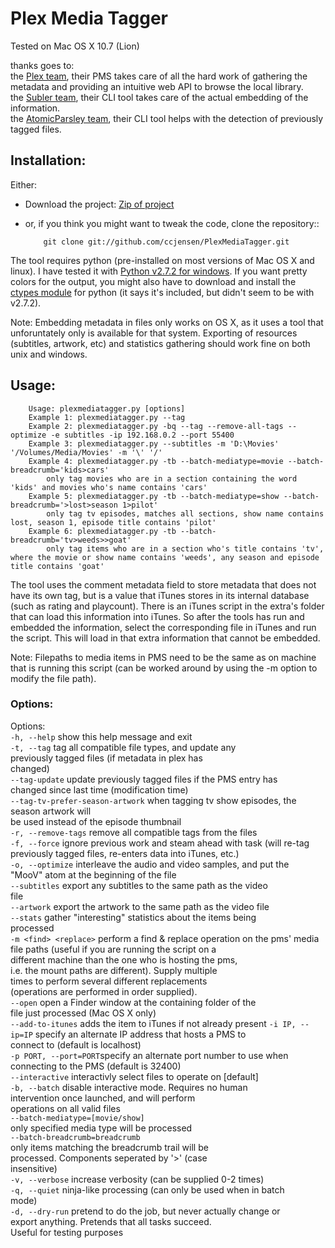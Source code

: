 #  Plex Media Tagger
Tested on Mac OS X 10.7 (Lion)  

thanks goes to:  
the [Plex team](http://www.plexapp.com), their PMS takes care of all the hard work of gathering the metadata and providing an intuitive web API to browse the local library.  
the [Subler team](http://code.google.com/p/subler/), their CLI tool takes care of the actual embedding of the information.  
the [AtomicParsley team](http://atomicparsley.sourceforge.net/), their CLI tool helps with the detection of previously tagged files.  

## Installation:
Either:  

 *  Download the project: [Zip of project](https://github.com/ccjensen/PlexMediaTagger/zipball/master)  
 *  or, if you think you might want to tweak the code, clone the repository::  

    		git clone git://github.com/ccjensen/PlexMediaTagger.git

The tool requires python (pre-installed on most versions of Mac OS X and linux). I have tested it with [Python v2.7.2 for windows](http://python.org/getit/releases/2.7.2/). If you want pretty colors for the output, you might also have to download and install the [ctypes module](http://python.net/crew/theller/ctypes/) for python (it says it's included, but didn't seem to be with v2.7.2).

Note: Embedding metadata in files only works on OS X, as it uses a tool that unforuntately only is available for that system. Exporting of resources (subtitles, artwork, etc) and statistics gathering should work fine on both unix and windows.

## Usage: 

		Usage: plexmediatagger.py [options]
		Example 1: plexmediatagger.py --tag
		Example 2: plexmediatagger.py -bq --tag --remove-all-tags --optimize -e subtitles -ip 192.168.0.2 --port 55400
		Example 3: plexmediatagger.py --subtitles -m 'D:\Movies' '/Volumes/Media/Movies' -m '\' '/'
		Example 4: plexmediatagger.py -tb --batch-mediatype=movie --batch-breadcrumb='kids>cars'
			only tag movies who are in a section containing the word 'kids' and movies who's name contains 'cars'
		Example 5: plexmediatagger.py -tb --batch-mediatype=show --batch-breadcrumb='>lost>season 1>pilot'
			only tag tv episodes, matches all sections, show name contains lost, season 1, episode title contains 'pilot'
		Example 6: plexmediatagger.py -tb --batch-breadcrumb='tv>weeds>>goat'
			only tag items who are in a section who's title contains 'tv', where the movie or show name contains 'weeds', any season and episode title contains 'goat'

The tool uses the comment metadata field to store metadata that does not have its own tag, but is a value that iTunes stores in its internal database (such as rating and playcount). There is an iTunes script in the extra's folder that can load this information into iTunes. So after the tools has run and embedded the information, select the corresponding file in iTunes and run the script. This will load in that extra information that cannot be embedded.

Note: Filepaths to media items in PMS need to be the same as on machine that is running this script (can be worked around by using the -m option to modify the file path).

### Options:
Options:  
 `-h, --help`          show this help message and exit  
 `-t, --tag`           tag all compatible file types, and update any  
                       previously tagged files (if metadata in plex has  
                       changed)  
  `--tag-update`       update previously tagged files if the PMS entry has  
                       changed since last time (modification time)  
  `--tag-tv-prefer-season-artwork`
                       when tagging tv show episodes, the season artwork will  
                       be used instead of the episode thumbnail  
 `-r, --remove-tags`   remove all compatible tags from the files  
 `-f, --force`         ignore previous work and steam ahead with task (will
                       re-tag previously tagged files, re-enters data into
                       iTunes, etc.)  
 `-o, --optimize`      interleave the audio and video samples, and put the  
                       "MooV" atom at the beginning of the file  
 `--subtitles`         export any subtitles to the same path as the video  
                       file  
 `--artwork`           export the artwork to the same path as the video file  
  `--stats`            gather "interesting" statistics about the items being  
                       processed  
 `-m <find> <replace>` perform a find & replace operation on the pms' media  
                       file paths (useful if you are running the script on a  
                       different machine than the one who is hosting the pms,  
                       i.e. the mount paths are different). Supply multiple  
                       times to perform several different replacements  
                       (operations are performed in order supplied).  
  `--open`             open a Finder window at the containing folder of the  
                       file just processed (Mac OS X only)  
  `--add-to-itunes`    adds the item to iTunes if not already present
 `-i IP, --ip=IP`      specify an alternate IP address that hosts a PMS to  
                       connect to (default is localhost)  
 `-p PORT, --port=PORT`specify an alternate port number to use when  
                       connecting to the PMS (default is 32400)  
 `--interactive`       interactivly select files to operate on [default]  
 `-b, --batch`         disable interactive mode. Requires no human  
                       intervention once launched, and will perform  
                       operations on all valid files  
  `--batch-mediatype=[movie/show]`  
                       only specified media type will be processed  
  `--batch-breadcrumb=breadcrumb`  
                       only items matching the breadcrumb trail will be  
                       processed. Components seperated by '>' (case  
                       insensitive)  
 `-v, --verbose`       increase verbosity (can be supplied 0-2 times)  
 `-q, --quiet`         ninja-like processing (can only be used when in batch  
                       mode)  
 `-d, --dry-run`       pretend to do the job, but never actually change or  
                       export anything. Pretends that all tasks succeed.  
                       Useful for testing purposes  